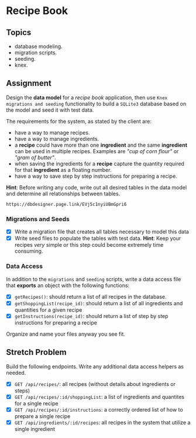 # Recipe Book

## Topics

- database modeling.
- migration scripts.
- seeding.
- knex.

## Assignment

Design the **data model** for a _recipe book_ application, then use `Knex migrations and seeding` functionality to build a `SQLite3` database based on the model and seed it with test data.

The requirements for the system, as stated by the client are:

- have a way to manage recipes.
- have a way to manage ingredients.
- a **recipe** could have more than one **ingredient** and the same **ingredient** can be used in multiple recipes. Examples are _"cup of corn flour"_ or _"gram of butter"_.
- when saving the ingredients for a **recipe** capture the quantity required for that **ingredient** as a floating number.
- have a way to save step by step instructions for preparing a recipe.

**Hint**: Before writing any code, write out all desired tables in the data model and determine all relationships between tables.

    https://dbdesigner.page.link/EVj5c1nyiUBmGpri6

### Migrations and Seeds

- [x] Write a migration file that creates all tables necessary to model this data
- [x] Write seed files to populate the tables with test data. **Hint**: Keep your recipes _very_ simple or this step could become extremely time consuming.

### Data Access

In addition to the `migrations` and `seeding` scripts, write a data access file that **exports** an object with the following functions:

- [x] `getRecipes()`: should return a list of all recipes in the database.
- [x] `getShoppingList(recipe_id)`: should return a list of all ingredients and quantities for a given recipe
- [x] `getInstructions(recipe_id)`: should return a list of step by step instructions for preparing a recipe

Organize and name your files anyway you see fit.

## Stretch Problem

Build the following endpoints. Write any additional data access helpers as needed.

- [x] `GET /api/recipes/`: all recipes (without details about ingredients or steps)
- [x] `GET /api/recipes/:id/shoppingList`: a list of ingredients and quantites for a single recipe
- [x] `GET /api/recipes/:id/instructions`: a correctly ordered list of how to prepare a single recipe
- [x] `GET /api/ingredients/:id/recipes`: all recipes in the system that utilize a single ingredient
